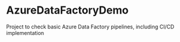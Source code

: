 # AzureDataFactoryDemo
Project to check basic Azure Data Factory pipelines, including CI/CD implementation
